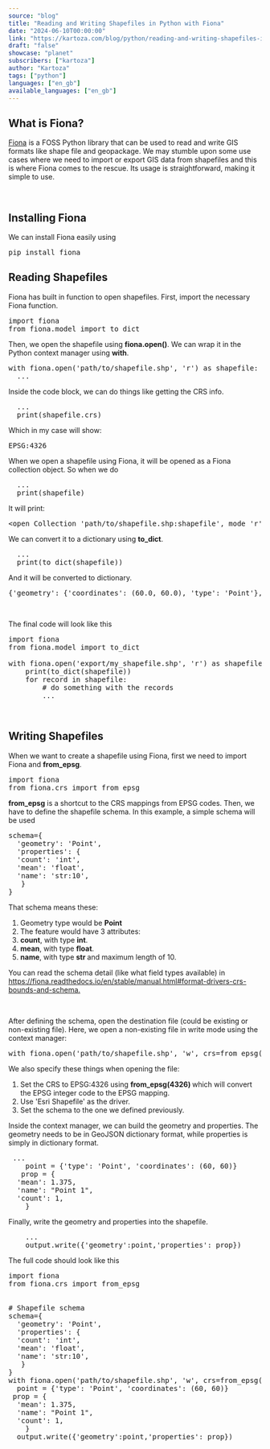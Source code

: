 ```yaml
---
source: "blog"
title: "Reading and Writing Shapefiles in Python with Fiona"
date: "2024-06-10T00:00:00"
link: "https://kartoza.com/blog/python/reading-and-writing-shapefiles-in-python-with-fiona"
draft: "false"
showcase: "planet"
subscribers: ["kartoza"]
author: "Kartoza"
tags: ["python"]
languages: ["en_gb"]
available_languages: ["en_gb"]
---
```


<div class="ql-editor read-mode"><h2>What is Fiona?</h2><p><a href="https://github.com/Toblerity/Fiona" rel="noopener noreferrer">Fiona</a> is a FOSS Python library that can be used to read and write GIS formats like shape file and geopackage. We may stumble upon some use cases where we need to import or export GIS data from shapefiles and this is where Fiona comes to the rescue. Its usage is straightforward, making it simple to use.</p><p><br /></p><h2>Installing Fiona</h2><p>We can install Fiona easily using</p><pre class="ql-code-block-container"><div class="ql-code-block">pip install fiona</div></pre><h2>Reading Shapefiles</h2><p>Fiona has built in function to open shapefiles. First, import the necessary Fiona function.</p><pre class="ql-code-block-container"><div class="ql-code-block">import fiona</div><div class="ql-code-block">from fiona.model import to_dict</div></pre><p>Then, we open the shapefile using <strong>fiona.open()</strong>. We can wrap it in the Python context manager using <strong>with</strong>.</p><pre class="ql-code-block-container"><div class="ql-code-block">with fiona.open('path/to/shapefile.shp', 'r') as shapefile:</div><div class="ql-code-block"> &nbsp;...</div></pre><p>Inside the code block, we can do things like getting the CRS info.</p><pre class="ql-code-block-container"><div class="ql-code-block"> &nbsp;... &nbsp;</div><div class="ql-code-block"> &nbsp;print(shapefile.crs)</div></pre><p>Which in my case will show:</p><pre class="ql-code-block-container"><div class="ql-code-block">EPSG:4326</div></pre><p>When we open a shapefile using Fiona, it will be opened as a Fiona collection object. So when we do</p><pre class="ql-code-block-container"><div class="ql-code-block"> &nbsp;...</div><div class="ql-code-block"> &nbsp;print(shapefile)</div></pre><p>It will print:</p><pre class="ql-code-block-container"><div class="ql-code-block">&lt;open Collection 'path/to/shapefile.shp:shapefile', mode 'r' at 0x7fd460aa3df0&gt;</div></pre><p>We can convert it to a dictionary using <strong>to_dict</strong>.<strong> </strong></p><pre class="ql-code-block-container"><div class="ql-code-block"> &nbsp;...</div><div class="ql-code-block"> &nbsp;print(to_dict(shapefile))</div></pre><p>And it will be converted to dictionary.</p><pre class="ql-code-block-container"><div class="ql-code-block">{'geometry': {'coordinates': (60.0, 60.0), 'type': 'Point'}, 'id': '0', 'properties': {'count': 1, 'name': 'Point 1'}, 'type': 'Feature'}</div></pre><p><br /></p><p>The final code will look like this</p><pre class="ql-code-block-container"><div class="ql-code-block">import fiona</div><div class="ql-code-block">from fiona.model import to_dict</div><div class="ql-code-block"><br /></div><div class="ql-code-block">with fiona.open('export/my_shapefile.shp', 'r') as shapefile:</div><div class="ql-code-block"> &nbsp; &nbsp;print(to_dict(shapefile))</div><div class="ql-code-block"> &nbsp; &nbsp;for record in shapefile:</div><div class="ql-code-block"> &nbsp; &nbsp; &nbsp; &nbsp;# do something with the records</div><div class="ql-code-block"> &nbsp; &nbsp; &nbsp; &nbsp;...</div></pre><p><br /></p><h2>Writing Shapefiles</h2><p>When we want to create a shapefile using Fiona, first we need to import Fiona and <strong>from_epsg</strong>.</p><pre class="ql-code-block-container"><div class="ql-code-block">import fiona</div><div class="ql-code-block">from fiona.crs import from_epsg</div></pre><p><strong>from_epsg</strong> is a shortcut to the CRS mappings from EPSG codes. Then, we have to define the shapefile schema. In this example, a simple schema will be used</p><pre class="ql-code-block-container"><div class="ql-code-block">schema={</div><div class="ql-code-block">	'geometry': 'Point', </div><div class="ql-code-block">	'properties': {</div><div class="ql-code-block"> &nbsp;'count': 'int',</div><div class="ql-code-block"> &nbsp;'mean': 'float',</div><div class="ql-code-block"> &nbsp;'name': 'str:10', </div><div class="ql-code-block">	}</div><div class="ql-code-block">}</div></pre><p>That schema means these:</p><ol><li><span class="ql-ui" contenteditable="false"></span>Geometry type would be <strong>Point</strong></li><li><span class="ql-ui" contenteditable="false"></span>The feature would have 3 attributes:</li><li class="ql-indent-1"><span class="ql-ui" contenteditable="false"></span><strong>count</strong>, with type <strong>int</strong>.</li><li class="ql-indent-1"><span class="ql-ui" contenteditable="false"></span><strong>mean</strong>, with type <strong>float</strong>.</li><li class="ql-indent-1"><span class="ql-ui" contenteditable="false"></span><strong>name</strong>, with type <strong>str </strong>and maximum length of 10.</li></ol><p>You can read the schema detail (like what field types available) in <a href="https://fiona.readthedocs.io/en/stable/manual.html#format-drivers-crs-bounds-and-schema." rel="noopener noreferrer">https://fiona.readthedocs.io/en/stable/manual.html#format-drivers-crs-bounds-and-schema.</a></p><p><br /></p><p>After defining the schema, open the destination file (could be existing or non-existing file). Here, we open a non-existing file in write mode using the context manager:</p><pre class="ql-code-block-container"><div class="ql-code-block">with fiona.open('path/to/shapefile.shp', 'w', crs=from_epsg(4326), driver='ESRI Shapefile', schema=schema) as output:</div></pre><p>We also specify these things when opening the file:</p><ol><li><span class="ql-ui" contenteditable="false"></span>Set the CRS to EPSG:4326 using <strong>from_epsg(4326) </strong>which will convert the EPSG integer code to the EPSG mapping.</li><li><span class="ql-ui" contenteditable="false"></span>Use 'Esri Shapefile' as the driver.</li><li><span class="ql-ui" contenteditable="false"></span>Set the schema to the one we defined previously.</li></ol><p>Inside the context manager, we can build the geometry and properties. The geometry needs to be in GeoJSON dictionary format, while properties is simply in dictionary format.</p><pre class="ql-code-block-container"><div class="ql-code-block">	...</div><div class="ql-code-block"> &nbsp; &nbsp;point = {'type': 'Point', 'coordinates': (60, 60)}</div><div class="ql-code-block">	prop = {</div><div class="ql-code-block"> &nbsp;'mean': 1.375,</div><div class="ql-code-block"> &nbsp;'name': "Point 1",</div><div class="ql-code-block"> &nbsp;'count': 1,</div><div class="ql-code-block">	}</div></pre><p>Finally, write the geometry and properties into the shapefile.</p><pre class="ql-code-block-container"><div class="ql-code-block"> &nbsp; &nbsp;...</div><div class="ql-code-block"> &nbsp; &nbsp;output.write({'geometry':point,'properties': prop})</div></pre><p>The full code should look like this</p><pre class="ql-code-block-container"><div class="ql-code-block">import fiona</div><div class="ql-code-block">from fiona.crs import from_epsg</div><div class="ql-code-block"><br /></div><div class="ql-code-block"><br /></div><div class="ql-code-block"># Shapefile schema</div><div class="ql-code-block">schema={</div><div class="ql-code-block">	'geometry': 'Point', </div><div class="ql-code-block">	'properties': {</div><div class="ql-code-block"> &nbsp;'count': 'int',</div><div class="ql-code-block"> &nbsp;'mean': 'float',</div><div class="ql-code-block"> &nbsp;'name': 'str:10', </div><div class="ql-code-block">	}</div><div class="ql-code-block">}</div><div class="ql-code-block">with fiona.open('path/to/shapefile.shp', 'w', crs=from_epsg(4326), driver='ESRI Shapefile', schema=schema) as output:</div><div class="ql-code-block">	point = {'type': 'Point', 'coordinates': (60, 60)}</div><div class="ql-code-block">	prop = {</div><div class="ql-code-block"> &nbsp;'mean': 1.375,</div><div class="ql-code-block"> &nbsp;'name': "Point 1",</div><div class="ql-code-block"> &nbsp;'count': 1,</div><div class="ql-code-block">	}</div><div class="ql-code-block">	output.write({'geometry':point,'properties': prop})</div></pre></div>
